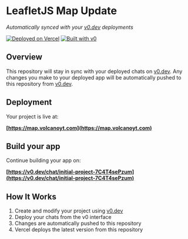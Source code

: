 # LeafletJS Map Update

*Automatically synced with your [v0.dev](https://v0.dev) deployments*

[![Deployed on Vercel](https://img.shields.io/badge/Deployed%20on-Vercel-black?style=for-the-badge&logo=vercel)](https://map.volcanoyt.com)
[![Built with v0](https://img.shields.io/badge/Built%20with-v0.dev-black?style=for-the-badge)](https://v0.dev/chat/initial-project-7C4T4sePzum)

## Overview

This repository will stay in sync with your deployed chats on [v0.dev](https://v0.dev).
Any changes you make to your deployed app will be automatically pushed to this repository from [v0.dev](https://v0.dev).

## Deployment

Your project is live at:

**[https://map.volcanoyt.com](https://map.volcanoyt.com)**

## Build your app

Continue building your app on:

**[https://v0.dev/chat/initial-project-7C4T4sePzum](https://v0.dev/chat/initial-project-7C4T4sePzum)**

## How It Works

1. Create and modify your project using [v0.dev](https://v0.dev)
2. Deploy your chats from the v0 interface
3. Changes are automatically pushed to this repository
4. Vercel deploys the latest version from this repository

